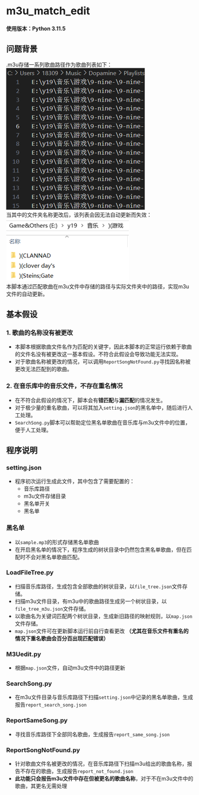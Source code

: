 # m3u_match_edit
#### 使用版本：Python 3.11.5

## 问题背景
.m3u存储一系列歌曲路径作为歌曲列表如下：  
![sample_1](img/sample_1.png)  
当其中的文件夹名称更改后，该列表会因无法自动更新而失效：  
![sample_2](img/sample_2.png)  
本脚本通过匹配歌曲在m3u文件中存储的路径与实际文件夹中的路径，实现m3u文件的自动更新。

## 基本假设
### 1. **歌曲的名称没有被更改**  
  
  * 本脚本根据歌曲文件名作为匹配的关键字，因此本脚本的正常运行依赖于歌曲的文件名没有被更改这一基本假设。不符合此假设会导致功能无法实现。  
  * 对于歌曲名称被更改的情况，可以调用`ReportSongNotFound.py`寻找因名称被更改无法匹配到的歌曲。

### 2. **在音乐库中的音乐文件，不存在重名情况**  
  
  * 在不符合此假设的情况下，脚本会有**错匹配**与**漏匹配**的情况发生。  
  * 对于极少量的重名歌曲，可以将其加入`setting.json`的黑名单中，随后进行人工处理。  
  * `SearchSong.py`脚本可以帮助定位黑名单歌曲在音乐库与m3u文件中的位置，便于人工处理。

## 程序说明
### setting.json
* 程序初次运行生成此文件，其中包含了需要配置的：
  * 音乐库路径
  * m3u文件存储目录
  * 黑名单开关
  * 黑名单

### 黑名单  
* 以`sample.mp3`的形式存储黑名单歌曲
* 在开启黑名单的情况下，程序生成的树状目录中仍然包含黑名单歌曲，但在匹配时不会对黑名单歌曲匹配。  

### LoadFileTree.py
* 扫描音乐库路径，生成包含全部歌曲的树状目录，以`file_tree.json`文件存储。  
* 扫描m3u文件目录，有m3u中的歌曲路径生成另一个树状目录，以`file_tree_m3u.json`文件存储。  
* 以歌曲名为关键词匹配两个树状目录，生成新旧路径的映射规则，以`map.json`文件存储。  
* `map.json`文件可在更新脚本运行前自行查看更改 **（尤其在音乐文件有重名的情况下重名歌曲会百分百出现匹配错误）**

### M3Uedit.py
* 根据`map.json`文件，自动m3u文件中的路径更新

### SearchSong.py  
* 在m3u文件目录与音乐库路径下扫描`setting.json`中记录的黑名单歌曲，生成报告`report_search_song.json`  

### ReportSameSong.py
* 寻找音乐库路径下全部同名歌曲，生成报告`report_same_song.json`

### ReportSongNotFound.py  
* 针对歌曲文件名被更改的情况，在音乐库路径下扫描m3u给出的歌曲名称，报告不存在的歌曲，生成报告`report_not_found.json`  
* **此功能只会报告m3u文件中存在但被更名的歌曲名称**，对于不在m3u文件中的歌曲，其更名无需处理


   




